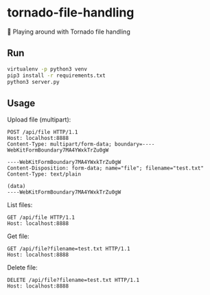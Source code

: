 # tornado-file-handling
:wrench: Playing around with Tornado file handling

## Run
```bash
virtualenv -p python3 venv
pip3 install -r requirements.txt
python3 server.py
```

## Usage
Upload file (multipart):  
```
POST /api/file HTTP/1.1
Host: localhost:8888
Content-Type: multipart/form-data; boundary=----WebKitFormBoundary7MA4YWxkTrZu0gW

----WebKitFormBoundary7MA4YWxkTrZu0gW
Content-Disposition: form-data; name="file"; filename="test.txt"
Content-Type: text/plain

(data)
----WebKitFormBoundary7MA4YWxkTrZu0gW
```
  
List files:  
```
GET /api/file HTTP/1.1
Host: localhost:8888
```

Get file:  
```
GET /api/file?filename=test.txt HTTP/1.1
Host: localhost:8888
```
  
Delete file:  
```
DELETE /api/file?filename=test.txt HTTP/1.1
Host: localhost:8888
```
